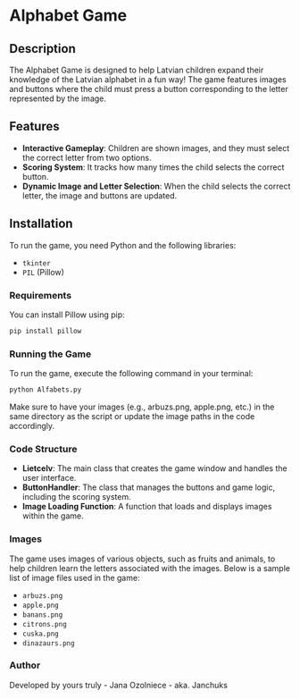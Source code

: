 # Alphabet Game

## Description
The Alphabet Game is designed to help Latvian children expand their knowledge of the Latvian alphabet in a fun way! The game features images and buttons where the child must press a button corresponding to the letter represented by the image.

## Features
- **Interactive Gameplay**: Children are shown images, and they must select the correct letter from two options.
- **Scoring System**: It tracks how many times the child selects the correct button.
- **Dynamic Image and Letter Selection**: When the child selects the correct letter, the image and buttons are updated.

## Installation
To run the game, you need Python and the following libraries:
- `tkinter`
- `PIL` (Pillow)

### Requirements
You can install Pillow using pip:

```bash
pip install pillow
```

### Running the Game
To run the game, execute the following command in your terminal:
```bash
python Alfabets.py
```
Make sure to have your images (e.g., arbuzs.png, apple.png, etc.) in the same directory as the script or update the image paths in the code accordingly.

### Code Structure
- **Lietcelv**: The main class that creates the game window and handles the user interface.
- **ButtonHandler**: The class that manages the buttons and game logic, including the scoring system.
- **Image Loading Function**: A function that loads and displays images within the game.
  
### Images
The game uses images of various objects, such as fruits and animals, to help children learn the letters associated with the images. Below is a sample list of image files used in the game:
- `arbuzs.png`
- `apple.png`
- `banans.png`
- `citrons.png`
- `cuska.png`
- `dinazaurs.png`
  
### Author
Developed by yours truly - Jana Ozolniece - aka. Janchuks

  
